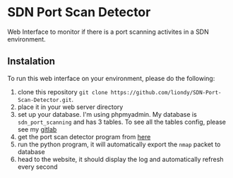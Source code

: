 # SDN Port Scan Detector

Web Interface to monitor if there is a port scanning activites in a SDN environment.

## Instalation

To run this web interface on your environment, please do the following:

1. clone this repository `git clone https://github.com/liondy/SDN-Port-Scan-Detector.git`.
2. place it in your web server directory
3. set up your database. I'm using phpmyadmin. My database is `sdn_port_scanning` and has 3 tables. To see all the tables config, please see my [gitlab](https://gitlab.com/liondy/skripsi)
4. get the port scan detector program from [here](https://gitlab.com/liondy/skripsi/-/blob/master/monitor-v2.py)
5. run the python program, it will automatically export the `nmap` packet to database
6. head to the website, it should display the log and automatically refresh every second
